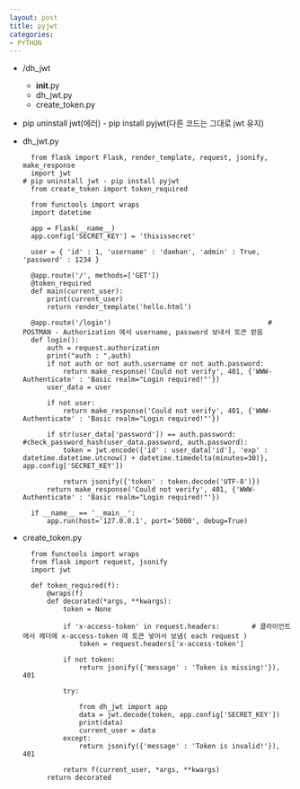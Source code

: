 ```yaml
---
layout: post
title: pyjwt
categories:
- PYTHON
---
```



* /dh_jwt
  * __init__.py
  * dh_jwt.py
  * create_token.py

* pip uninstall jwt(에러) - pip install pyjwt(다른 코드는 그대로 jwt 유지)


* dh_jwt.py


        from flask import Flask, render_template, request, jsonify, make_response
        import jwt                                                                 # pip uninstall jwt - pip install pyjwt
        from create_token import token_required

        from functools import wraps
        import datetime

        app = Flask(__name__)
        app.config['SECRET_KEY'] = 'thisissecret'

        user = { 'id' : 1, 'username' : 'daehan', 'admin' : True, 'password' : 1234 }

        @app.route('/', methods=['GET'])
        @token_required
        def main(current_user):
            print(current_user)
            return render_template('hello.html')

        @app.route('/login')                                       # POSTMAN - Authorization 에서 username, password 보내서 토큰 받음
        def login():
            auth = request.authorization
            print("auth : ",auth)
            if not auth or not auth.username or not auth.password:
                return make_response('Could not verify', 401, {'WWW-Authenticate' : 'Basic realm="Login required!"'})
            user_data = user

            if not user:
                return make_response('Could not verify', 401, {'WWW-Authenticate' : 'Basic realm="Login required!"'})

            if str(user_data['password']) == auth.password:  #check_password_hash(user_data.password, auth.password):
                token = jwt.encode({'id' : user_data['id'], 'exp' : datetime.datetime.utcnow() + datetime.timedelta(minutes=30)}, app.config['SECRET_KEY'])

                return jsonify({'token' : token.decode('UTF-8')})
            return make_response('Could not verify', 401, {'WWW-Authenticate' : 'Basic realm="Login required!"'})

        if __name__ == '__main__':
            app.run(host='127.0.0.1', port='5000', debug=True)
            
* create_token.py


        from functools import wraps
        from flask import request, jsonify
        import jwt

        def token_required(f):                              
            @wraps(f)
            def decorated(*args, **kwargs):
                token = None

                if 'x-access-token' in request.headers:        # 클라이언트에서 헤더에 x-access-token 에 토큰 넣어서 보냄( each request )
                    token = request.headers['x-access-token']

                if not token:
                    return jsonify({'message' : 'Token is missing!'}), 401

                try:

                    from dh_jwt import app
                    data = jwt.decode(token, app.config['SECRET_KEY'])
                    print(data)
                    current_user = data
                except:
                    return jsonify({'message' : 'Token is invalid!'}), 401

                return f(current_user, *args, **kwargs)
            return decorated
            
            
